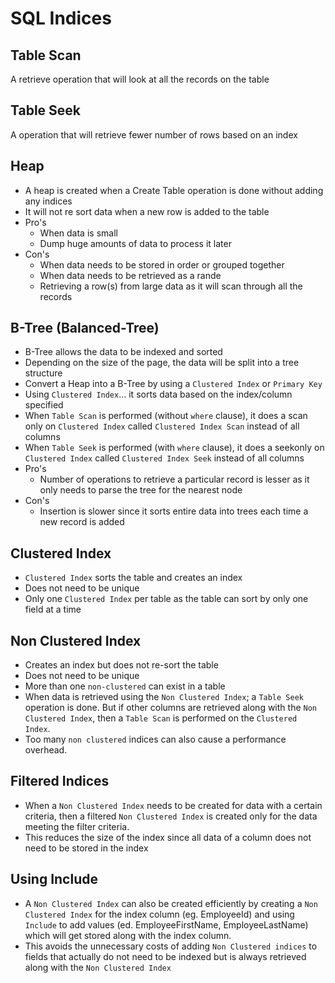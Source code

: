 # SQL Indices

## Table Scan
A retrieve operation that will look at all the records on the table

## Table Seek
A operation that will retrieve fewer number of rows based on an index

## Heap 
- A heap is created when a Create Table operation is done without adding any indices
- It will not re sort data when a new row is added to the table
- Pro's
  - When data is small
  - Dump huge amounts of data to process it later 
- Con's
  - When data needs to be stored in order or grouped together
  - When data needs to be retrieved as a rande
  - Retrieving a row(s) from large data as it will scan through all the records

## B-Tree (Balanced-Tree)
- B-Tree allows the data to be indexed and sorted
- Depending on the size of the page, the data will be split into a tree structure
- Convert a Heap into a B-Tree by using a `Clustered Index` or `Primary Key`
- Using `Clustered Index`... it sorts data based on the index/column specified
- When `Table Scan` is performed (without `where` clause), it does a scan only on `Clustered Index` called `Clustered Index Scan` instead of all columns
- When `Table Seek` is performed (with `where` clause), it does a seekonly on `Clustered Index` called `Clustered Index Seek` instead of all columns
- Pro's
  - Number of operations to retrieve a particular record is lesser as it only needs to parse the tree for the nearest node
- Con's
  - Insertion is slower since it sorts entire data into trees each time a new record is added


## Clustered Index
- `Clustered Index` sorts the table and creates an index
- Does not need to be unique
- Only one `Clustered Index` per table as the table can sort by only one field at a time

## Non Clustered Index
- Creates an index but does not re-sort the table
- Does not need to be unique
- More than one `non-clustered` can exist in a table
- When data is retrieved using the `Non Clustered Index`; a `Table Seek` operation is done. But if other columns are retrieved along with the `Non Clustered Index`, then a `Table Scan` is performed on the `Clustered Index`.
- Too many `non clustered` indices can also cause a performance overhead.

## Filtered Indices
- When a `Non Clustered Index` needs to be created for data with a certain criteria, then a filtered `Non Clustered Index` is created only for the data meeting the filter criteria.
- This reduces the size of the index since all data of a column does not need to be stored in the index

## Using Include
- A `Non Clustered Index` can also be created efficiently by creating a `Non Clustered Index` for the index column (eg. EmployeeId) and using `Include` to add values (ed. EmployeeFirstName, EmployeeLastName) which will get stored along with the index column.
- This avoids the unnecessary costs of adding `Non Clustered indices` to fields that actually do not need to be indexed but is always retrieved along with the `Non Clustered Index`
